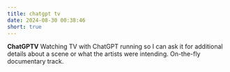 ```yaml
---
title: chatgpt tv
date: 2024-08-30 00:38:46
short: true
---
```


**ChatGPTV**
Watching TV with ChatGPT running so I can ask it for additional details about a scene or what the artists were intending. On-the-fly documentary track.
